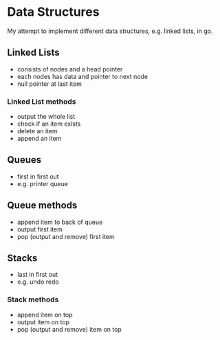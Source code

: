 # Data Structures

My attempt to implement different data structures, e.g. linked lists, in go.

## Linked Lists

- consists of nodes and a head pointer
- each nodes has data and pointer to next node
- null pointer at last item

### Linked List methods

- output the whole list
- check if an item exists
- delete an item
- append an item

## Queues

- first in first out
- e.g. printer queue

## Queue methods

- append item to back of queue
- output first item
- pop (output and remove) first item

## Stacks

- last in first out
- e.g. undo redo

### Stack methods

- append item on top
- output item on top
- pop (output and remove) item on top